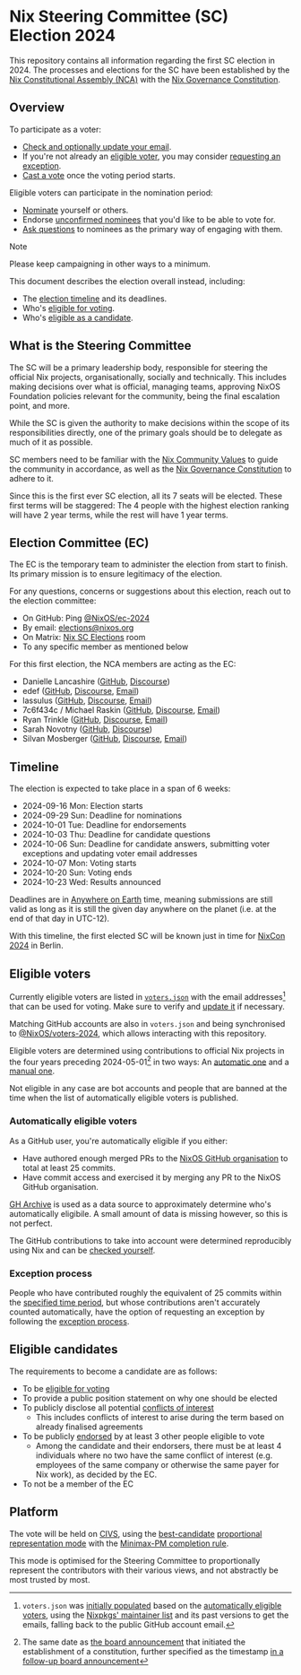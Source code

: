 # Nix Steering Committee (SC) Election 2024

This repository contains all information regarding the first SC election in 2024.
The processes and elections for the SC have been established by the [Nix Constitutional Assembly (NCA)](https://github.com/nixos/nix-constitutional-assembly) with the [Nix Governance Constitution](https://github.com/NixOS/nix-constitutional-assembly/blob/main/constitution.md).

## Overview

To participate as a voter:
- [Check and optionally update your email](./doc/email.md).
- If you're not already an [eligible voter](#eligible-voters), you may consider [requesting an exception](./doc/exception-request.md).
- [Cast a vote](./doc/vote.md) once the voting period starts.

Eligible voters can participate in the nomination period:
- [Nominate](./doc/nominate.md) yourself or others.
- Endorse [unconfirmed nominees](https://github.com/NixOS/SC-election-2024/pulls?q=is%3Apr+label%3Anomination+is%3Aopen) that you'd like to be able to vote for.
- [Ask questions](./doc/qna.md) to nominees as the primary way of engaging with them.

> [!Note]
> Please keep campaigning in other ways to a minimum.

This document describes the election overall instead, including:
- The [election timeline](#timeline) and its deadlines.
- Who's [eligible for voting](#eligible-voters).
- Who's [eligible as a candidate](#eligible-candidates).

## What is the Steering Committee

The SC will be a primary leadership body,
responsible for steering the official Nix projects, organisationally, socially and technically.
This includes making decisions over what is official, managing teams,
approving NixOS Foundation policies relevant for the community,
being the final escalation point, and more.

While the SC is given the authority to make decisions within the scope of its responsibilities directly,
one of the primary goals should be to delegate as much of it as possible.

SC members need to be familiar with the [Nix Community Values](https://github.com/NixOS/nix-constitutional-assembly/blob/main/values.md) to guide the community in accordance,
as well as the [Nix Governance Constitution](https://github.com/NixOS/nix-constitutional-assembly/blob/main/constitution.md) to adhere to it.

Since this is the first ever SC election, all its 7 seats will be elected.
These first terms will be staggered: The 4 people with the highest election ranking will have 2 year terms, while the rest will have 1 year terms.

## Election Committee (EC)

The EC is the temporary team to administer the election from start to finish.
Its primary mission is to ensure legitimacy of the election.

For any questions, concerns or suggestions about this election, reach out to the election committee:
- On GitHub: Ping [@NixOS/ec-2024](https://github.com/orgs/NixOS/teams/ec-2024)
- By email: <elections@nixos.org>
- On Matrix: [Nix SC Elections](https://matrix.to/#/#sc-elections:nixos.org) room
- To any specific member as mentioned below

For this first election, the NCA members are acting as the EC:

- Danielle Lancashire ([GitHub](https://github.com/endocrimes), [Discourse](https://discourse.nixos.org/u/endocrimes))
- edef ([GitHub](https://github.com/edef1c/), [Discourse](https://discourse.nixos.org/u/edef), [Email](mailto:nca@edef.eu))
- lassulus ([GitHub](https://github.com/Lassulus), [Discourse](https://discourse.nixos.org/u/lassulus), [Email](mailto:nix@lassul.us))
- 7c6f434c / Michael Raskin ([GitHub](https://github.com/7c6f434c/), [Discourse](https://discourse.nixos.org/u/7c6f434c), [Email](mailto:7c6f434c@mail.ru))
- Ryan Trinkle ([GitHub](https://github.com/ryantrinkle), [Discourse](https://discourse.nixos.org/u/ryantrinkle), [Email](mailto:ryan@trinkle.org))
- Sarah Novotny ([GitHub](https://github.com/sarahnovotny), [Discourse](https://discourse.nixos.org/u/sarahnovotny))
- Silvan Mosberger ([GitHub](https://github.com/infinisil/), [Discourse](https://discourse.nixos.org/u/Infinisil), [Email](mailto:nca@infinisil.com))

## Timeline

The election is expected to take place in a span of 6 weeks:

- 2024-09-16 Mon: Election starts
- 2024-09-29 Sun: Deadline for nominations
- 2024-10-01 Tue: Deadline for endorsements
- 2024-10-03 Thu: Deadline for candidate questions
- 2024-10-06 Sun: Deadline for candidate answers, submitting voter exceptions and updating voter email addresses
- 2024-10-07 Mon: Voting starts
- 2024-10-20 Sun: Voting ends
- 2024-10-23 Wed: Results announced

Deadlines are in [Anywhere on Earth](https://en.wikipedia.org/wiki/Anywhere_on_Earth) time,
meaning submissions are still valid as long as it is still the given day anywhere on the planet
(i.e. at the end of that day in UTC-12).

With this timeline, the first elected SC will be known just in time for [NixCon 2024](https://2024.nixcon.org/) in Berlin.

## Eligible voters

Currently eligible voters are listed in [`voters.json`](./voters.json)
with the email addresses[^2] that can be used for voting.
Make sure to verify and [update it](./doc/email.md) if necessary.

[^2]: `voters.json` was [initially populated](./nix/generate.nix) based on the [automatically eligible voters](#automatically-eligible-voters),
using the [Nixpkgs' maintainer list](https://github.com/NixOS/nixpkgs/blob/c51b40c5660fcb492bd1d01dd210005315b4cc7b/maintainers/maintainer-list.nix)
and its past versions to get the emails,
falling back to the public GitHub account email.

Matching GitHub accounts are also in `voters.json`
and being synchronised to [@NixOS/voters-2024](https://github.com/orgs/NixOS/teams/voters-2024),
which allows interacting with this repository.

[^1]: The same date as [the board announcement](https://discourse.nixos.org/t/nixos-foundation-board-giving-power-to-the-community/44552) that initiated the establishment of a constitution,
      further specified as the timestamp [in a follow-up board announcement](https://discourse.nixos.org/t/board-update-2-assembly-appointment-process/45048#what-has-happened-since-the-last-updatehttpsdiscoursenixosorgtboard-update-1-starting-process-and-transparent-communication44735-2)

Eligible voters are determined using contributions to official Nix projects in the four years preceding 2024-05-01[^1] in two ways: An [automatic one](#automatically-eligible-voters) and a [manual one](#exception-process).

Not eligible in any case are bot accounts and
people that are banned at the time when the list of automatically eligible voters is published.

### Automatically eligible voters

As a GitHub user, you're automatically eligible if you either:
- Have authored enough merged PRs to the [NixOS GitHub organisation](https://github.com/nixos) to total at least 25 commits.
- Have commit access and exercised it by merging any PR to the NixOS GitHub organisation.

[GH Archive](https://www.gharchive.org/) is used as a data source to approximately determine who's automatically eligibile.
A small amount of data is missing however, so this is not perfect.

The GitHub contributions to take into account were determined reproducibly using Nix and can be [checked yourself](./doc/check-contributions.md).

### Exception process

People who have contributed roughly the equivalent of 25 commits within the [specified time period](#eligible-voters),
but whose contributions aren't accurately counted automatically,
have the option of requesting an exception by following the [exception process](./doc/exception-request.md).

## Eligible candidates

The requirements to become a candidate are as follows:

- To be [eligible for voting](#eligible-voters)
- To provide a public position statement on why one should be elected
- To publicly disclose all potential [conflicts of interest](./doc/conflict-of-interest.md)
  - This includes conflicts of interest to arise during the term based on already finalised agreements
- To be publicly [endorsed](./doc/endorse.md) by at least 3 other people eligible to vote
  - Among the candidate and their endorsers, there must be at least 4 individuals where no two have the same conflict of interest (e.g. employees of the same company or otherwise the same payer for Nix work), as decided by the EC.
- To not be a member of the EC

## Platform

The vote will be held on [CIVS](https://civs1.civs.us/), using the [best-candidate](https://civs1.civs.us/proportional.html#bestcandidate) [proportional representation mode](https://civs1.civs.us/proportional.html) with the [Minimax-PM completion rule](https://civs1.civs.us/rp.html#minimax).

This mode is optimised for the Steering Committee to proportionally represent the contributors with their various views, and not abstractly be most trusted by most. <!-- TODO: Maybe reword. -->
